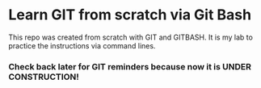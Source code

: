 # Learn GIT from scratch via Git Bash

This repo was created from scratch with GIT and GITBASH. It is my lab to practice the instructions via command lines.

### Check back later for GIT reminders because now it is UNDER CONSTRUCTION!

<!-- IMAGE... -->
<p align='center'>
  <a href="https://git-scm.com/docs/gittutorial"><img alt="" src="https://user-images.githubusercontent.com/5893219/134832432-5eaa7a49-9727-4485-baeb-cd7a0deff034.png"></a>&nbsp;&nbsp;&nbsp;&nbsp;
</p>

